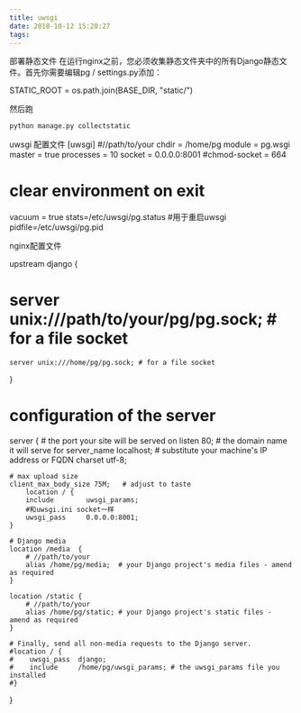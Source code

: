 ```yaml
---
title: uwsgi
date: 2018-10-12 15:28:27
tags:
---
```


部署静态文件
在运行nginx之前，您必须收集静态文件夹中的所有Django静态文件。首先你需要编辑pg / settings.py添加：

STATIC_ROOT = os.path.join(BASE_DIR, "static/")

然后跑

```bash
python manage.py collectstatic
```

uwsgi 配置文件
[uwsgi]
#//path/to/your
chdir           = /home/pg
module          = pg.wsgi
master          = true
processes       = 10
socket          = 0.0.0.0:8001
#chmod-socket    = 664
# clear environment on exit
vacuum          = true
stats=/etc/uwsgi/pg.status
#用于重启uwsgi
pidfile=/etc/uwsgi/pg.pid


nginx配置文件

upstream django {
   # server unix:///path/to/your/pg/pg.sock; # for a file socket
    server unix:///home/pg/pg.sock; # for a file socket
}

# configuration of the server
server {
    # the port your site will be served on
    listen      80;
    # the domain name it will serve for
    server_name localhost; # substitute your machine's IP address or FQDN
    charset     utf-8;

    # max upload size
    client_max_body_size 75M;   # adjust to taste
        location / {
        include        uwsgi_params;
        #和uwsgi.ini socket一样
        uwsgi_pass     0.0.0.0:8001;
    }

    # Django media
    location /media  {
        # //path/to/your
        alias /home/pg/media;  # your Django project's media files - amend as required
    }

    location /static {
        # //path/to/your
        alias /home/pg/static; # your Django project's static files - amend as required
    }

    # Finally, send all non-media requests to the Django server.
    #location / {
    #    uwsgi_pass  django;
    #    include     /home/pg/uwsgi_params; # the uwsgi_params file you installed
    #}
}
